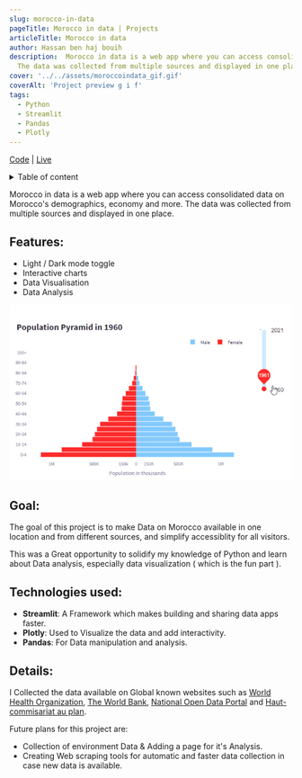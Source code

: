 ```yaml
---
slug: morocco-in-data
pageTitle: Morocco in data | Projects
articleTitle: Morocco in data
author: Hassan ben haj bouih
description:  Morocco in data is a web app where you can access consolidated data on Morocco's demographics, economy and more.
  The data was collected from multiple sources and displayed in one place.
cover: '../../assets/moroccoindata_gif.gif'
coverAlt: 'Project preview g i f'
tags:
  - Python
  - Streamlit
  - Pandas
  - Plotly
---
```

<!-- ![Project preview g i f](../../assets/moroccoindata_gif.gif) -->

[Code](https://github.com/Hassanbhb/MoroccoInData "Github repository") | [Live](https://moroccoindata.streamlit.app/)


<details> 
  <summary>Table of content</summary>

  - [Features](#features)
  - [Goal](#goal)
  - [Technologies used](#technologies-used)
  - [Details](#details)
</details>


Morocco in data is a web app where you can access consolidated data on Morocco's demographics, economy and more.
The data was collected from multiple sources and displayed in one place.

## Features:
  - Light / Dark mode toggle
  - Interactive charts
  - Data Visualisation
  - Data Analysis

![Interactive chart g i f from the project](../../assets/Pyramid.gif)

## Goal:

The goal of this project is to make Data on Morocco available in one location and from different sources, and simplify accessiblity for all visitors.

This was a Great opportunity to solidify my knowledge of Python and learn about Data analysis, especially data visualization ( which is the fun part ).

## Technologies used:
  - **Streamlit**: A Framework which makes building and sharing data apps faster.
  - **Plotly**: Used to Visualize the data and add interactivity.
  - **Pandas**: For Data manipulation and analysis.

## Details:

I Collected the data available on Global known websites such as [World Health Organization](https://www.who.int/), [The World Bank](https://www.worldbank.org/), [National Open Data Portal](https://www.data.gov.ma/) and [Haut-commisariat au plan](https://www.hcp.ma/).

Future plans for this project are: 
- Collection of environment Data & Adding a page for it's Analysis.
- Creating Web scraping tools for automatic and faster data collection in case new data is available.
